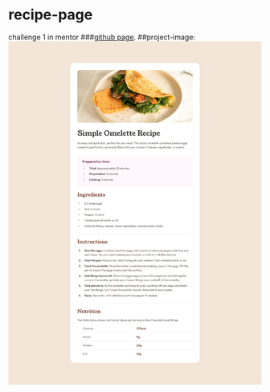 # recipe-page
challenge 1 in mentor ###[github page](https://www.frontendmentor.io/challenges/recipe-page-KiTsR8QQKm).
##project-image:
![Recipe Page](./readmeImage.jpg)

